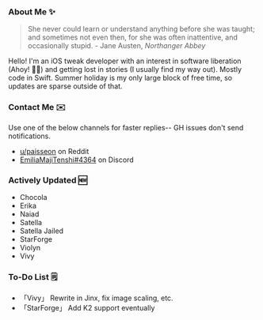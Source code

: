 ### About Me ✨
> She never could learn or understand anything before she was taught; and sometimes not even then, for she was often inattentive, and occasionally stupid. - Jane Austen, *Northanger Abbey*

Hello! I'm an iOS tweak developer with an interest in software liberation (Ahoy! 🏴‍☠️) and getting lost in stories (I usually find my way out). Mostly code in Swift. Summer holiday is my only large block of free time, so updates are sparse outside of that.

### Contact Me ✉️
Use one of the below channels for faster replies-- GH issues don't send notifications.

- [u/paisseon](https://reddit.com/u/paisseon) on Reddit
- [EmiliaMajiTenshi#4364](https://discord.gg/cypwn) on Discord

### Actively Updated 🆕
- Chocola
- Erika
- Naiad
- Satella
- Satella Jailed
- StarForge
- Violyn
- Vivy

### To-Do List 🗒
- 「Vivy」        Rewrite in Jinx, fix image scaling, etc.
- 「StarForge」   Add K2 support eventually
